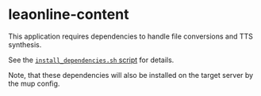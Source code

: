 # leaonline-content

This application requires dependencies to handle file conversions and TTS synthesis.

See the [`install_dependencies.sh` script](./install_dependencies.sh) for details.

Note, that these dependencies will also be installed on the target server by the mup config.
